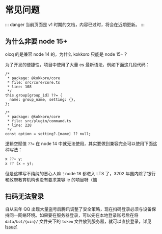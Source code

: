 # 常见问题

::: danger
当前页面是 v1 时期的文档，内容已过时，将会在近期更新。
:::

## 为什么非要 node 15+

oicq 的是兼容 node 14 的，为什么 kokkoro 只能是 node 15+？

为了开发的便捷性，项目中使用了大量 es 最新语法，例如下面这几段代码：

```typescript{6,15}
/*
 * package: @kokkoro/core
 * file: src/core/core.ts
 * line: 108
 */
this.group[group_id] ??= {
  name: group_name, setting: {},
};

/*
 * package: @kokkoro/core
 * file: src/plugin/command.ts
 * line: 228
 */
const option = setting?.[name] ?? null;
```

逻辑空赋值 `??=` 在 node 14 中就无法使用，其实要做到兼容完全可以使用下面这种写法：

```typescript
x ??= y;
x ?? (x = y);
```

但是这样写不纯纯的恶心人嘛！node 18 都进入 LTS 了，3202 年国内除了银行和政府教育机构也没有要求兼容 ie 的项目呀（恼

## 扫码无法登录

自从去年 QQ 出现大量盗号后腾讯调整了安全策略，现在扫码登录必须与设备保持同一网络环境。如果要在服务器登录，可以先在本地登录账号后在将 `data/bot/{uin}/` 文件夹下的 `token` 文件放到服务器，就可以直接登录，详见 [Issue1](https://github.com/kokkorojs/kokkoro/issues/1)

